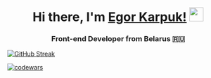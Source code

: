 <h1 align="center">Hi there, I'm <a href="https://www.linkedin.com/in/karpuk-egor/" target="_blank">Egor Karpuk!</a> 
<img src="https://github.com/blackcater/blackcater/raw/main/images/Hi.gif" height="32"/></h1>
<h3 align="center">Front-end Developer from Belarus 🇷🇺</h3>


[![GitHub Streak](https://streak-stats.demolab.com/?user=Pikadorius&theme=dark)](https://git.io/streak-stats)

[![codewars](https://www.codewars.com/users/Pikadorius/badges/large)](https://www.codewars.com/users/username)

